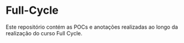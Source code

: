 # Full-Cycle
Este repositório contém as POCs e anotações realizadas ao longo da realização do curso Full Cycle.
